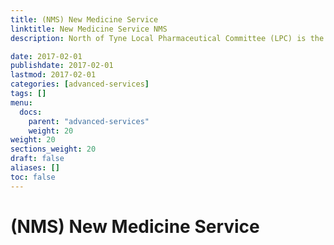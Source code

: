 ```yaml
---
title: (NMS) New Medicine Service
linktitle: New Medicine Service NMS
description: North of Tyne Local Pharmaceutical Committee (LPC) is the statutory organisation which represents all community pharmacies in Northumberland, Newcastle and North Tyneside.

date: 2017-02-01
publishdate: 2017-02-01
lastmod: 2017-02-01
categories: [advanced-services]
tags: []
menu:
  docs:
    parent: "advanced-services"
    weight: 20
weight: 20
sections_weight: 20
draft: false
aliases: []
toc: false
---
```


# (NMS) New Medicine Service
